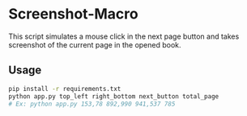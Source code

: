 # Screenshot-Macro 

This script simulates a mouse click in the next page button and takes screenshot of the current page in the opened book.


## Usage

```bash
pip install -r requirements.txt
python app.py top_left right_bottom next_button total_page
# Ex: python app.py 153,78 892,990 941,537 785
```
